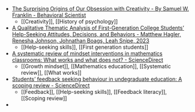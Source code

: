 - [The Surprising Origins of Our Obsession with Creativity - By Samuel W. Franklin - Behavioral Scientist](https://behavioralscientist.org/the-surprising-origins-of-our-obsession-with-creativity/)
	- [[Creativity]], [[History of psychology]]
- [A Qualitative Thematic Analysis of First-Generation College Students’ Help-Seeking Attitudes, Decisions, and Behaviors - Matthew Hagler, Renesha Johnson, Johnathan Boags, Leah Snipe, 2023](https://journals.sagepub.com/doi/abs/10.1177/15210251231198006)
	- [[Help-seeking skills]], [[First generation students]]
- [A systematic review of mindset interventions in mathematics classrooms: What works and what does not? - ScienceDirect](https://www.sciencedirect.com/science/article/pii/S1747938X23000477?dgcid=raven_sd_via_email)
	- [[Growth mindset]], [[Mathematics education]], [[Systematic review]], [[What works]]
- [Students’ feedback seeking behaviour in undegraduate education: A scoping review - ScienceDirect](https://www.sciencedirect.com/science/article/pii/S1747938X23000428?dgcid=raven_sd_via_email)
	- [[Feedback]], [[Help-seeking skills]], [[Feedback literacy]], [[Scoping review]]
-
